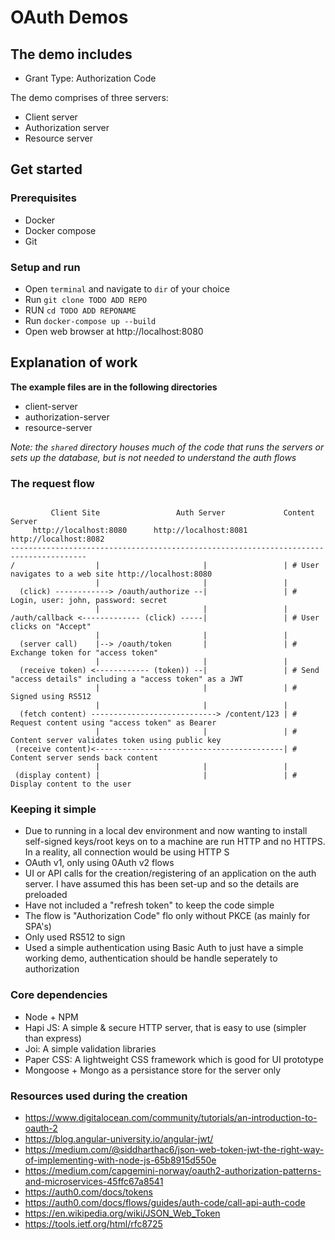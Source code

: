 # OAuth Demos

## The demo includes

- Grant Type: Authorization Code

The demo comprises of three servers:

- Client server
- Authorization server
- Resource server

## Get started

### Prerequisites

- Docker
- Docker compose
- Git

### Setup and run

- Open `terminal` and navigate to `dir` of your choice
- Run `git clone TODO ADD REPO`
- RUN `cd TODO ADD REPONAME`
- Run `docker-compose up --build`
- Open web browser at http://localhost:8080

## Explanation of work

**The example files are in the following directories**

- client-server
- authorization-server
- resource-server

_Note: the `shared` directory houses much of the code that runs the servers or sets up the database, but is not needed to understand the auth flows_

### The request flow

```text

         Client Site                 Auth Server             Content Server
     http://localhost:8080      http://localhost:8081     http://localhost:8082
---------------------------------------------------------------------------------------
/                  |                       |                 | # User navigates to a web site http://localhost:8080
                   |                       |                 |
  (click) ------------> /oauth/authorize --|                 | # Login, user: john, password: secret
                   |                       |                 |
/auth/callback <------------- (click) -----|                 | # User clicks on "Accept"
                   |                       |                 |
  (server call)    |--> /oauth/token       |                 | # Exchange token for "access token"
                   |                       |                 |
  (receive token) <------------ (token)) --|                 | # Send "access details" including a "access token" as a JWT
                   |                       |                 | # Signed using RS512
                   |                       |                 |
  (fetch content) ----------------------------> /content/123 | # Request content using "access token" as Bearer
                   |                       |                 | # Content server validates token using public key
 (receive content)<------------------------------------------| # Content server sends back content
                   |                       |                 |
 (display content) |                       |                 | # Display content to the user

```

### Keeping it simple

- Due to running in a local dev environment and now wanting to install self-signed keys/root keys on to a machine are run HTTP and no HTTPS. In a reality, all connection would be using HTTP S
- OAuth v1, only using 0Auth v2 flows
- UI or API calls for the creation/registering of an application on the auth server. I have assumed this has been set-up and so the details are preloaded
- Have not included a "refresh token" to keep the code simple
- The flow is "Authorization Code" flo only without PKCE (as mainly for SPA's)
- Only used RS512 to sign
- Used a simple authentication using Basic Auth to just have a simple working demo, authentication should be handle seperately to authorization

### Core dependencies

- Node + NPM
- Hapi JS: A simple & secure HTTP server, that is easy to use (simpler than express)
- Joi: A simple validation libraries
- Paper CSS: A lightweight CSS framework which is good for UI prototype
- Mongoose + Mongo as a persistance store for the server only

### Resources used during the creation

- https://www.digitalocean.com/community/tutorials/an-introduction-to-oauth-2
- https://blog.angular-university.io/angular-jwt/
- https://medium.com/@siddharthac6/json-web-token-jwt-the-right-way-of-implementing-with-node-js-65b8915d550e
- https://medium.com/capgemini-norway/oauth2-authorization-patterns-and-microservices-45ffc67a8541
- https://auth0.com/docs/tokens
- https://auth0.com/docs/flows/guides/auth-code/call-api-auth-code
- https://en.wikipedia.org/wiki/JSON_Web_Token
- https://tools.ietf.org/html/rfc8725
